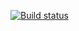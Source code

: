 [![Build status](https://ci.appveyor.com/api/projects/status/23cy7l8b591ebuo3?svg=true)](https://ci.appveyor.com/project/GusevaKa/testapi-x53ky)
